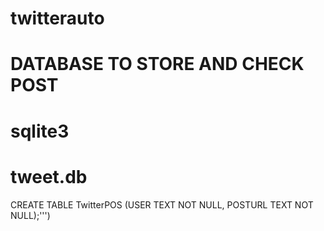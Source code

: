 # twitterauto

# DATABASE TO STORE AND CHECK POST
# sqlite3

# tweet.db

CREATE TABLE TwitterPOS
         (USER           TEXT    NOT NULL,
   POSTURL        TEXT     NOT NULL);''')
